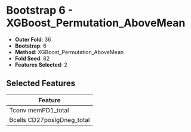 # Bootstrap 6 - XGBoost_Permutation_AboveMean

- **Outer Fold**: 36
- **Bootstrap**: 6
- **Method**: XGBoost_Permutation_AboveMean
- **Fold Seed**: 82
- **Features Selected**: 2

## Selected Features

| Feature |
|---------|
| Tconv memPD1_total |
| Bcells CD27posIgDneg_total |
